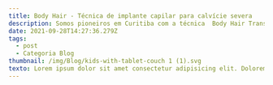 ```yaml
---
title: Body Hair - Técnica de implante capilar para calvície severa
description: Somos pioneiros em Curitiba com a técnica  Body Hair Transplantation (em tradução livre, transplante de pelos corporais), que exige enorme expertise e permite a realização da cirurgia de transplante capilar na maioria dos casos de calvície, incluindo aquelas em estágios mais avançados. 
date: 2021-09-28T14:27:36.279Z
tags:
  - post
  - Categoria Blog
thumbnail: /img/Blog/kids-with-tablet-couch 1 (1).svg
texto: Lorem ipsum dolor sit amet consectetur adipisicing elit. Dolorem fuga cum, incidunt consequatur reiciendis suscipit consequuntur expedita alias similique accusantium mollitia adipisci itaque harum, saepe dolor vitae deleniti nobis! Repellat itaque nam, tempore vitae voluptate cum quae mollitia omnis nisi alias dignissimos officiis facilis numquam voluptates odio beatae. Eos, accusantium! Ipsum inventore temporibus, vero nihil quo aliquam sequi voluptatibus, in qui corrupti dolorem suscipit! Error exercitationem, quasi eius optio nam dolores eum facilis nisi aperiam dolorum suscipit accusamus quidem natus velit distinctio consectetur mollitia repudiandae modi facere atque ut quisquam itaque quae? Consequatur, animi possimus asperiores numquam ab porro cupiditate.Lorem ipsum dolor sit amet consectetur adipisicing elit. Dolorem fuga cum, incidunt consequatur reiciendis suscipit consequuntur expedita alias similique accusantium mollitia adipisci itaque harum, saepe dolor vitae deleniti nobis! Repellat itaque nam, tempore vitae voluptate cum quae mollitia omnis nisi alias dignissimos officiis facilis numquam voluptates odio beatae. Eos, accusantium! Ipsum inventore temporibus, vero nihil quo aliquam sequi voluptatibus, in qui corrupti dolorem suscipit! Error exercitationem, quasi eius optio nam dolores eum facilis nisi aperiam dolorum suscipit accusamus quidem natus velit distinctio consectetur mollitia repudiandae modi facere atque ut quisquam itaque quae? Consequatur, animi possimus asperiores numquam ab porro cupiditate.
---
```


